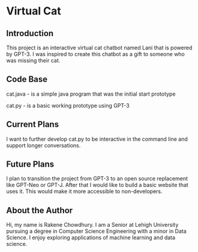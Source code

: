 # Virtual Cat

## Introduction
This project is an interactive virtual cat chatbot named Lani that is powered by GPT-3.  I was inspired to create this chatbot as a gift to someone who was missing their cat.

## Code Base
cat.java - is a simple java program that was the initial start prototype

cat.py - is a basic working prototype using GPT-3

## Current Plans
I want to further develop cat.py to be interactive in the command line and support longer conversations.

## Future Plans
I plan to transition the project from GPT-3 to an open source replacement like GPT-Neo or GPT-J.  After that I would like to build a basic website that uses it.  This would make it more accessible to non-developers.

## About the Author
Hi, my name is Rakene Chowdhury. I am a Senior at Lehigh University pursuing a degree in Computer Science Engineering with a minor in Data Science. I enjoy exploring applications of machine learning and data science.
